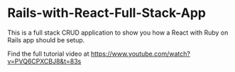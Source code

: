 # Rails-with-React-Full-Stack-App

This is a full stack CRUD application to show you how a React with Ruby on Rails app should be setup.

Find the full tutorial video at https://www.youtube.com/watch?v=PVQ6CPXCBJ8&t=83s
